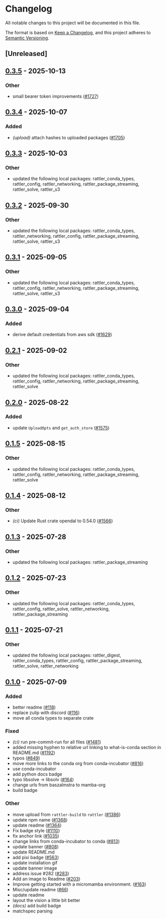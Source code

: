 # Changelog

All notable changes to this project will be documented in this file.

The format is based on [Keep a Changelog](https://keepachangelog.com/en/1.0.0/),
and this project adheres to [Semantic Versioning](https://semver.org/spec/v2.0.0.html).

## [Unreleased]

## [0.3.5](https://github.com/conda/rattler/compare/rattler_upload-v0.3.4...rattler_upload-v0.3.5) - 2025-10-13

### Other

- small bearer token improvements ([#1727](https://github.com/conda/rattler/pull/1727))

## [0.3.4](https://github.com/conda/rattler/compare/rattler_upload-v0.3.3...rattler_upload-v0.3.4) - 2025-10-07

### Added

- *(upload)* attach hashes to uploaded packages ([#1705](https://github.com/conda/rattler/pull/1705))

## [0.3.3](https://github.com/conda/rattler/compare/rattler_upload-v0.3.2...rattler_upload-v0.3.3) - 2025-10-03

### Other

- updated the following local packages: rattler_conda_types, rattler_config, rattler_networking, rattler_package_streaming, rattler_solve, rattler_s3

## [0.3.2](https://github.com/conda/rattler/compare/rattler_upload-v0.3.1...rattler_upload-v0.3.2) - 2025-09-30

### Other

- updated the following local packages: rattler_conda_types, rattler_networking, rattler_config, rattler_package_streaming, rattler_solve, rattler_s3

## [0.3.1](https://github.com/conda/rattler/compare/rattler_upload-v0.3.0...rattler_upload-v0.3.1) - 2025-09-05

### Other

- updated the following local packages: rattler_conda_types, rattler_config, rattler_networking, rattler_package_streaming, rattler_solve, rattler_s3

## [0.3.0](https://github.com/conda/rattler/compare/rattler_upload-v0.2.1...rattler_upload-v0.3.0) - 2025-09-04

### Added

- derive default credentials from aws sdk ([#1629](https://github.com/conda/rattler/pull/1629))

## [0.2.1](https://github.com/conda/rattler/compare/rattler_upload-v0.2.0...rattler_upload-v0.2.1) - 2025-09-02

### Other

- updated the following local packages: rattler_conda_types, rattler_config, rattler_networking, rattler_package_streaming, rattler_solve

## [0.2.0](https://github.com/conda/rattler/compare/rattler_upload-v0.1.5...rattler_upload-v0.2.0) - 2025-08-22

### Added

- update `UploadOpts` and `get_auth_store` ([#1575](https://github.com/conda/rattler/pull/1575))

## [0.1.5](https://github.com/conda/rattler/compare/rattler_upload-v0.1.4...rattler_upload-v0.1.5) - 2025-08-15

### Other

- updated the following local packages: rattler_conda_types, rattler_config, rattler_networking, rattler_package_streaming, rattler_solve

## [0.1.4](https://github.com/conda/rattler/compare/rattler_upload-v0.1.3...rattler_upload-v0.1.4) - 2025-08-12

### Other

- *(ci)* Update Rust crate opendal to 0.54.0 ([#1566](https://github.com/conda/rattler/pull/1566))

## [0.1.3](https://github.com/conda/rattler/compare/rattler_upload-v0.1.2...rattler_upload-v0.1.3) - 2025-07-28

### Other

- updated the following local packages: rattler_package_streaming

## [0.1.2](https://github.com/conda/rattler/compare/rattler_upload-v0.1.1...rattler_upload-v0.1.2) - 2025-07-23

### Other

- updated the following local packages: rattler_conda_types, rattler_config, rattler_solve, rattler_networking, rattler_package_streaming

## [0.1.1](https://github.com/conda/rattler/compare/rattler_upload-v0.1.0...rattler_upload-v0.1.1) - 2025-07-21

### Other

- updated the following local packages: rattler_digest, rattler_conda_types, rattler_config, rattler_package_streaming, rattler_solve, rattler_networking

## [0.1.0](https://github.com/conda/rattler/releases/tag/rattler_upload-v0.1.0) - 2025-07-09

### Added

- better readme ([#118](https://github.com/conda/rattler/pull/118))
- replace zulip with discord ([#116](https://github.com/conda/rattler/pull/116))
- move all conda types to separate crate

### Fixed

- *(ci)* run pre-commit-run for all files ([#1481](https://github.com/conda/rattler/pull/1481))
- added missing hyphen to relative url linking to what-is-conda section in README.md ([#1192](https://github.com/conda/rattler/pull/1192))
- typos ([#849](https://github.com/conda/rattler/pull/849))
- move more links to the conda org from conda-incubator ([#816](https://github.com/conda/rattler/pull/816))
- use conda-incubator
- add python docs badge
- typo libsolve -> libsolv ([#164](https://github.com/conda/rattler/pull/164))
- change urls from baszalmstra to mamba-org
- build badge

### Other

- move upload from `rattler-build` to `rattler` ([#1386](https://github.com/conda/rattler/pull/1386))
- update npm name ([#1368](https://github.com/conda/rattler/pull/1368))
- update readme ([#1364](https://github.com/conda/rattler/pull/1364))
- Fix badge style ([#1110](https://github.com/conda/rattler/pull/1110))
- fix anchor link ([#1035](https://github.com/conda/rattler/pull/1035))
- change links from conda-incubator to conda ([#813](https://github.com/conda/rattler/pull/813))
- update banner ([#808](https://github.com/conda/rattler/pull/808))
- update README.md
- add pixi badge ([#563](https://github.com/conda/rattler/pull/563))
- update installation gif
- update banner image
- address issue #282 ([#283](https://github.com/conda/rattler/pull/283))
- Add an image to Readme ([#203](https://github.com/conda/rattler/pull/203))
- Improve getting started with a micromamba environment. ([#163](https://github.com/conda/rattler/pull/163))
- Misc/update readme ([#66](https://github.com/conda/rattler/pull/66))
- update readme
- layout the vision a little bit better
- *(docs)* add build badge
- matchspec parsing
